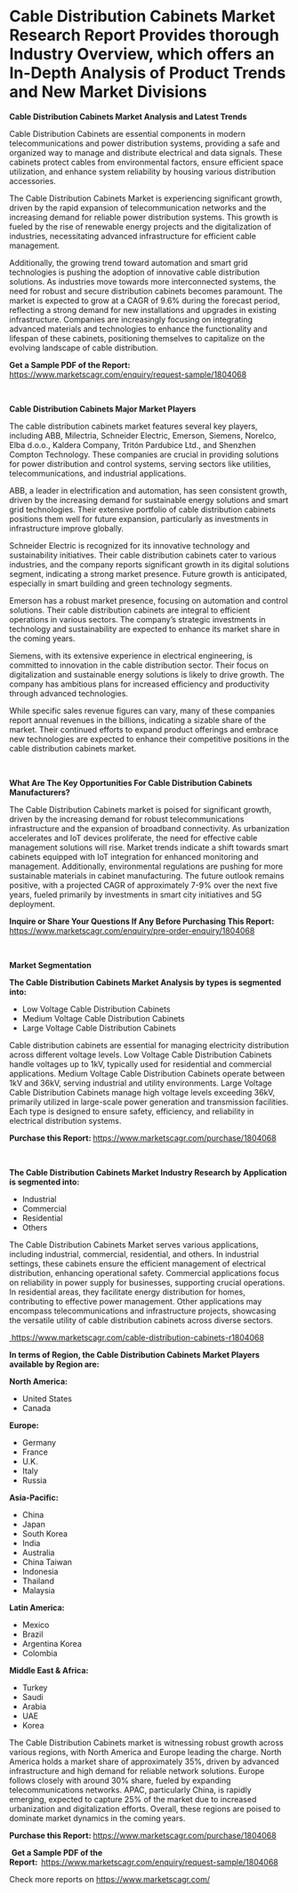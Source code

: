 <p><h1>Cable Distribution Cabinets Market Research Report Provides thorough Industry Overview, which offers an In-Depth Analysis of Product Trends and New Market Divisions</h1></p><p><strong>Cable Distribution Cabinets Market Analysis and Latest Trends</strong></p>
<p><p>Cable Distribution Cabinets are essential components in modern telecommunications and power distribution systems, providing a safe and organized way to manage and distribute electrical and data signals. These cabinets protect cables from environmental factors, ensure efficient space utilization, and enhance system reliability by housing various distribution accessories.</p><p>The Cable Distribution Cabinets Market is experiencing significant growth, driven by the rapid expansion of telecommunication networks and the increasing demand for reliable power distribution systems. This growth is fueled by the rise of renewable energy projects and the digitalization of industries, necessitating advanced infrastructure for efficient cable management.</p><p>Additionally, the growing trend toward automation and smart grid technologies is pushing the adoption of innovative cable distribution solutions. As industries move towards more interconnected systems, the need for robust and secure distribution cabinets becomes paramount. The market is expected to grow at a CAGR of 9.6% during the forecast period, reflecting a strong demand for new installations and upgrades in existing infrastructure. Companies are increasingly focusing on integrating advanced materials and technologies to enhance the functionality and lifespan of these cabinets, positioning themselves to capitalize on the evolving landscape of cable distribution.</p></p>
<p><strong>Get a Sample PDF of the Report:&nbsp;</strong> <a href="https://www.marketscagr.com/enquiry/request-sample/1804068?utm_campaign=1948&utm_medium=2&utm_source=Github&utm_content=ia&utm_term=10042025&utm_id=cable-distribution-cabinets">https://www.marketscagr.com/enquiry/request-sample/1804068</a></p>
<p>&nbsp;</p>
<p><strong>Cable Distribution Cabinets Major Market Players</strong></p>
<p><p>The cable distribution cabinets market features several key players, including ABB, Milectria, Schneider Electric, Emerson, Siemens, Norelco, Elba d.o.o., Kaldera Company, Tritón Pardubice Ltd., and Shenzhen Compton Technology. These companies are crucial in providing solutions for power distribution and control systems, serving sectors like utilities, telecommunications, and industrial applications.</p><p>ABB, a leader in electrification and automation, has seen consistent growth, driven by the increasing demand for sustainable energy solutions and smart grid technologies. Their extensive portfolio of cable distribution cabinets positions them well for future expansion, particularly as investments in infrastructure improve globally.</p><p>Schneider Electric is recognized for its innovative technology and sustainability initiatives. Their cable distribution cabinets cater to various industries, and the company reports significant growth in its digital solutions segment, indicating a strong market presence. Future growth is anticipated, especially in smart building and green technology segments.</p><p>Emerson has a robust market presence, focusing on automation and control solutions. Their cable distribution cabinets are integral to efficient operations in various sectors. The company’s strategic investments in technology and sustainability are expected to enhance its market share in the coming years.</p><p>Siemens, with its extensive experience in electrical engineering, is committed to innovation in the cable distribution sector. Their focus on digitalization and sustainable energy solutions is likely to drive growth. The company has ambitious plans for increased efficiency and productivity through advanced technologies.</p><p>While specific sales revenue figures can vary, many of these companies report annual revenues in the billions, indicating a sizable share of the market. Their continued efforts to expand product offerings and embrace new technologies are expected to enhance their competitive positions in the cable distribution cabinets market.</p></p>
<p>&nbsp;</p>
<p><strong>What Are The Key Opportunities For Cable Distribution Cabinets Manufacturers?</strong></p>
<p><p>The Cable Distribution Cabinets market is poised for significant growth, driven by the increasing demand for robust telecommunications infrastructure and the expansion of broadband connectivity. As urbanization accelerates and IoT devices proliferate, the need for effective cable management solutions will rise. Market trends indicate a shift towards smart cabinets equipped with IoT integration for enhanced monitoring and management. Additionally, environmental regulations are pushing for more sustainable materials in cabinet manufacturing. The future outlook remains positive, with a projected CAGR of approximately 7-9% over the next five years, fueled primarily by investments in smart city initiatives and 5G deployment.</p></p>
<p><strong>Inquire or Share Your Questions If Any Before Purchasing This Report:</strong> <a href="https://www.marketscagr.com/enquiry/pre-order-enquiry/1804068?utm_campaign=1948&utm_medium=2&utm_source=Github&utm_content=ia&utm_term=10042025&utm_id=cable-distribution-cabinets">https://www.marketscagr.com/enquiry/pre-order-enquiry/1804068</a></p>
<p>&nbsp;</p>
<p><strong>Market Segmentation</strong></p>
<p><strong>The Cable Distribution Cabinets Market Analysis by types is segmented into:</strong></p>
<p><ul><li>Low Voltage Cable Distribution Cabinets</li><li>Medium Voltage Cable Distribution Cabinets</li><li>Large Voltage Cable Distribution Cabinets</li></ul></p>
<p><p>Cable distribution cabinets are essential for managing electricity distribution across different voltage levels. Low Voltage Cable Distribution Cabinets handle voltages up to 1kV, typically used for residential and commercial applications. Medium Voltage Cable Distribution Cabinets operate between 1kV and 36kV, serving industrial and utility environments. Large Voltage Cable Distribution Cabinets manage high voltage levels exceeding 36kV, primarily utilized in large-scale power generation and transmission facilities. Each type is designed to ensure safety, efficiency, and reliability in electrical distribution systems.</p></p>
<p><strong>Purchase this Report:&nbsp;</strong><a href="https://www.marketscagr.com/purchase/1804068?utm_campaign=1948&utm_medium=2&utm_source=Github&utm_content=ia&utm_term=10042025&utm_id=cable-distribution-cabinets">https://www.marketscagr.com/purchase/1804068</a></p>
<p>&nbsp;</p>
<p><strong>The Cable Distribution Cabinets Market Industry Research by Application is segmented into:</strong></p>
<p><ul><li>Industrial</li><li>Commercial</li><li>Residential</li><li>Others</li></ul></p>
<p><p>The Cable Distribution Cabinets Market serves various applications, including industrial, commercial, residential, and others. In industrial settings, these cabinets ensure the efficient management of electrical distribution, enhancing operational safety. Commercial applications focus on reliability in power supply for businesses, supporting crucial operations. In residential areas, they facilitate energy distribution for homes, contributing to effective power management. Other applications may encompass telecommunications and infrastructure projects, showcasing the versatile utility of cable distribution cabinets across diverse sectors.</p></p>
<p><a href="https://www.marketscagr.com/cable-distribution-cabinets-r1804068?utm_campaign=1948&utm_medium=2&utm_source=Github&utm_content=ia&utm_term=10042025&utm_id=cable-distribution-cabinets">&nbsp;https://www.marketscagr.com/cable-distribution-cabinets-r1804068</a></p>
<p><strong>In terms of Region, the Cable Distribution Cabinets Market Players available by Region are:</strong></p>
<p>
    <p> <strong> North America: </strong>
        <ul>
            <li>United States</li>
            <li>Canada</li>
        </ul>
        </p> 
    <p> <strong> Europe: </strong>
        <ul>
            <li>Germany</li>
            <li>France</li>
            <li>U.K.</li>
            <li>Italy</li>
            <li>Russia</li>
        </ul>
        </p> 
    <p> <strong> Asia-Pacific: </strong>
        <ul>
            <li>China</li>
            <li>Japan</li>
            <li>South Korea</li>
            <li>India</li>
            <li>Australia</li>
            <li>China Taiwan</li>
            <li>Indonesia</li>
            <li>Thailand</li>
            <li>Malaysia</li>
        </ul>
        </p> 
    <p> <strong> Latin America: </strong>
        <ul>
            <li>Mexico</li>
            <li>Brazil</li>
            <li>Argentina Korea</li>
            <li>Colombia</li>
        </ul>
        </p> 
    <p> <strong> Middle East & Africa: </strong>
        <ul>
            <li>Turkey</li>
            <li>Saudi</li>
            <li>Arabia</li>
            <li>UAE</li>
            <li>Korea</li>
        </ul>
    </p>
    </p>
<p><p>The Cable Distribution Cabinets market is witnessing robust growth across various regions, with North America and Europe leading the charge. North America holds a market share of approximately 35%, driven by advanced infrastructure and high demand for reliable network solutions. Europe follows closely with around 30% share, fueled by expanding telecommunications networks. APAC, particularly China, is rapidly emerging, expected to capture 25% of the market due to increased urbanization and digitalization efforts. Overall, these regions are poised to dominate market dynamics in the coming years.</p></p>
<p><strong>Purchase this Report: </strong><a href="https://www.marketscagr.com/purchase/1804068?utm_campaign=1948&utm_medium=2&utm_source=Github&utm_content=ia&utm_term=10042025&utm_id=cable-distribution-cabinets">https://www.marketscagr.com/purchase/1804068</a></p>
<p>&nbsp;<strong>Get a Sample PDF of the Report:&nbsp;&nbsp;</strong><a href="https://www.marketscagr.com/enquiry/request-sample/1804068?utm_campaign=1948&utm_medium=2&utm_source=Github&utm_content=ia&utm_term=10042025&utm_id=cable-distribution-cabinets">https://www.marketscagr.com/enquiry/request-sample/1804068</a></p>
<p><strong></strong></p>
<p>Check more reports on <a href="https://www.marketscagr.com/?utm_campaign=1948&utm_medium=2&utm_source=Github&utm_content=ia&utm_term=10042025&utm_id=cable-distribution-cabinets">https://www.marketscagr.com/</a></p>